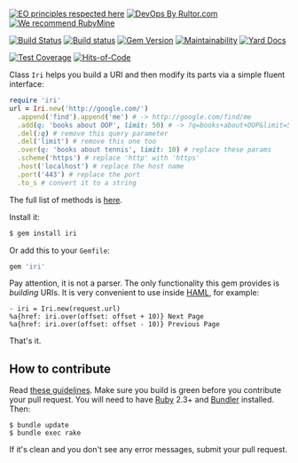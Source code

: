 [![EO principles respected here](http://www.elegantobjects.org/badge.svg)](http://www.elegantobjects.org)
[![DevOps By Rultor.com](http://www.rultor.com/b/yegor256/iri)](http://www.rultor.com/p/yegor256/iri)
[![We recommend RubyMine](http://www.elegantobjects.org/rubymine.svg)](https://www.jetbrains.com/ruby/)

[![Build Status](https://travis-ci.org/yegor256/iri.svg)](https://travis-ci.org/yegor256/iri)
[![Build status](https://ci.appveyor.com/api/projects/status/5hj65olpn2tds4al?svg=true)](https://ci.appveyor.com/project/yegor256/iri)
[![Gem Version](https://badge.fury.io/rb/iri.svg)](http://badge.fury.io/rb/iri)
[![Maintainability](https://api.codeclimate.com/v1/badges/7018d2fe438103828685/maintainability)](https://codeclimate.com/github/yegor256/iri/maintainability)
[![Yard Docs](http://img.shields.io/badge/yard-docs-blue.svg)](http://rubydoc.info/github/yegor256/iri/master/frames)

[![Test Coverage](https://img.shields.io/codecov/c/github/yegor256/iri.svg)](https://codecov.io/github/yegor256/iri?branch=master)
[![Hits-of-Code](https://hitsofcode.com/github/yegor256/iri)](https://hitsofcode.com/view/github/yegor256/iri)

Class `Iri` helps you build a URI and then modify its
parts via a simple fluent interface:

```ruby
require 'iri'
url = Iri.new('http://google.com/')
  .append('find').append('me') # -> http://google.com/find/me
  .add(q: 'books about OOP', limit: 50) # -> ?q=books+about+OOP&limit=50
  .del(:q) # remove this query parameter
  .del('limit') # remove this one too
  .over(q: 'books about tennis', limit: 10) # replace these params
  .scheme('https') # replace 'http' with 'https'
  .host('localhost') # replace the host name
  .port('443') # replace the port
  .to_s # convert it to a string
```

The full list of methods is [here](https://www.rubydoc.info/github/yegor256/iri/master/Iri).

Install it:

```bash
$ gem install iri
```

Or add this to your `Gemfile`:

```bash
gem 'iri'
```

Pay attention, it is not a parser. The only functionality this gem provides
is _building_ URIs. It is very convenient to use inside
[HAML](http://haml.info/tutorial.html), for example:

```haml
- iri = Iri.new(request.url)
%a{href: iri.over(offset: offset + 10)} Next Page
%a{href: iri.over(offset: offset - 10)} Previous Page
```

That's it.

## How to contribute

Read [these guidelines](https://www.yegor256.com/2014/04/15/github-guidelines.html).
Make sure you build is green before you contribute
your pull request. You will need to have [Ruby](https://www.ruby-lang.org/en/) 2.3+ and
[Bundler](https://bundler.io/) installed. Then:

```
$ bundle update
$ bundle exec rake
```

If it's clean and you don't see any error messages, submit your pull request.
